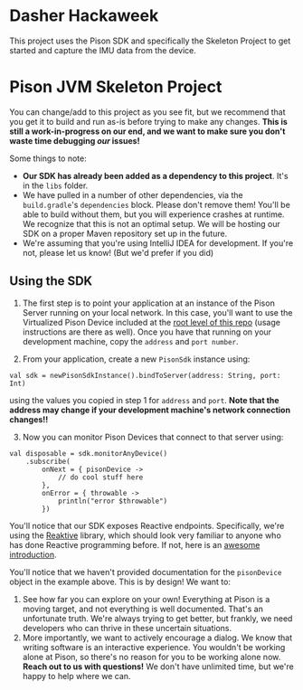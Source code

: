# Dasher Hackaweek

This project uses the Pison SDK and specifically the Skeleton Project to get started and capture the IMU data from the device.


# Pison JVM Skeleton Project

You can change/add to this project as you see fit, but we recommend that you get it to build and run as-is before trying to make any changes. **This is still a work-in-progress on our end, and we want to make sure you don't waste time debugging _our_ issues!**

Some things to note:
* **Our SDK has already been added as a dependency to this project**. It's in the `libs` folder.
* We have pulled in a number of other dependencies, via the `build.gradle`'s `dependencies` block. Please don't remove them! You'll be able to build without them, but you will experience crashes at runtime. We recognize that this is not an optimal setup. We will be hosting our SDK on a proper Maven repository set up in the future.
* We're assuming that you're using IntelliJ IDEA for development. If you're not, please let us know! (But we'd prefer if you did)

## Using the SDK
1. The first step is to point your application at an instance of the Pison Server running on your local network. In this case, you'll want to use the Virtualized Pison Device included at the [root level of this repo](..) (usage instructions are there as well). Once you have that running on your development machine, copy the `address` and `port number`. 

2. From your application, create a new `PisonSdk` instance using:
```
val sdk = newPisonSdkInstance().bindToServer(address: String, port: Int)
```
using the values you copied in step 1 for `address` and `port`. **Note that the address may change if your development machine's network connection changes!!**

3. Now you can monitor Pison Devices that connect to that server using:
```
val disposable = sdk.monitorAnyDevice()
    .subscribe(
        onNext = { pisonDevice ->
            // do cool stuff here
        }, 
        onError = { throwable ->
            println("error $throwable")
        })
```
You'll notice that our SDK exposes Reactive endpoints. Specifically, we're using the [Reaktive](https://github.com/badoo/Reaktive) library, which should look very familiar to anyone who has done Reactive programming before. If not, here is an [awesome introduction](https://blog.danlew.net/2017/07/27/an-introduction-to-functional-reactive-programming/).

You'll notice that we haven't provided documentation for the `pisonDevice` object in the example above. This is by design! We want to: 
1. See how far you can explore on your own! Everything at Pison is a moving target, and not everything is well documented. That's an unfortunate truth. We're always trying to get better, but frankly, we need developers who can thrive in these uncertain situations.
2. More importantly, we want to actively encourage a dialog. We know that writing software is an interactive experience. You wouldn't be working alone at Pison, so there's no reason for you to be working alone now. **Reach out to us with questions!** We don't have unlimited time, but we're happy to help where we can. 